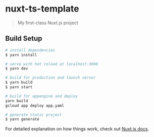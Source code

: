 # nuxt-ts-template

> My first-class Nuxt.js project

## Build Setup

``` bash
# install dependencies
$ yarn install

# serve with hot reload at localhost:3000
$ yarn dev

# build for production and launch server
$ yarn build
$ yarn start

# build for appengine and deploy
yarn build
gcloud app deploy app.yaml

# generate static project
$ yarn generate
```

For detailed explanation on how things work, check out [Nuxt.js docs](https://nuxtjs.org).
